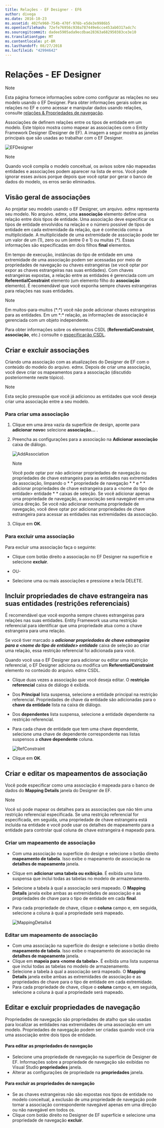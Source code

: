 ```yaml
---
title: Relações - EF Designer - EF6
author: divega
ms.date: 2016-10-23
ms.assetid: 402fe960-754b-470f-976b-e5de3e9986b5
ms.openlocfilehash: 72efe76956c930a787449e6cce453ab0317adc7c
ms.sourcegitcommit: dadee5905ada9ecdbae28363a682950383ce3e10
ms.translationtype: MT
ms.contentlocale: pt-BR
ms.lasthandoff: 08/27/2018
ms.locfileid: "42994642"
---
```

# <a name="relationships---ef-designer"></a>Relações - EF Designer
> [!NOTE]
> Esta página fornece informações sobre como configurar as relações no seu modelo usando o EF Designer. Para obter informações gerais sobre as relações no EF e como acessar e manipular dados usando relações, consulte [relações & Propriedades de navegação](~/ef6/fundamentals/relationships.md).

Associações de definem relações entre os tipos de entidade em um modelo. Este tópico mostra como mapear as associações com o Entity Framework Designer (Designer de EF). A imagem a seguir mostra as janelas principais que são usadas ao trabalhar com o EF Designer.

![EFDesigner](~/ef6/media/efdesigner.png)

> [!NOTE]
> Quando você compila o modelo conceitual, os avisos sobre não mapeadas entidades e associações podem aparecer na lista de erros. Você pode ignorar esses avisos porque depois que você optar por gerar o banco de dados do modelo, os erros serão eliminados.

## <a name="associations-overview"></a>Visão geral de associações

Ao projetar seu modelo usando o EF Designer, um arquivo. edmx representa seu modelo. No arquivo. edmx, uma **associação** elemento define uma relação entre dois tipos de entidade. Uma associação deve especificar os tipos de entidade envolvidos na relação e o número possível de tipos de entidade em cada extremidade da relação, que é conhecida como a multiplicidade. A multiplicidade de uma extremidade de associação pode ter um valor de um (1), zero ou um (entre 0 e 1) ou muitas (\*). Essas informações são especificadas em dois filhos **final** elementos.

Em tempo de execução, instâncias do tipo de entidade em uma extremidade de uma associação podem ser acessadas por meio de propriedades de navegação ou chaves estrangeiras (se você optar por expor as chaves estrangeiras nas suas entidades). Com chaves estrangeiras expostas, a relação entre as entidades é gerenciada com um **ReferentialConstraint** elemento (um elemento filho do **associação** elemento). É recomendável que você exponha sempre chaves estrangeiras para relações nas suas entidades.

> [!NOTE]
> Em muitos-para-muitos (\*:\*) você não pode adicionar chaves estrangeiras para as entidades. Em um \*:\* relação, as informações de associação é gerenciada com um objeto independente.

Para obter informações sobre os elementos CSDL (**ReferentialConstraint**, **associação**, etc.) consulte o [especificação CSDL](~/ef6/modeling/designer/advanced/edmx/csdl-spec.md).

## <a name="create-and-delete-associations"></a>Criar e excluir associações

Criando uma associação com as atualizações do Designer de EF com o conteúdo do modelo do arquivo. edmx. Depois de criar uma associação, você deve criar os mapeamentos para a associação (discutido posteriormente neste tópico).

> [!NOTE]
> Esta seção pressupõe que você já adicionou as entidades que você deseja criar uma associação entre a seu modelo.

### <a name="to-create-an-association"></a>Para criar uma associação

1.  Clique em uma área vazia da superfície de design, aponte para **adicionar novo**e selecione **associação...** .
2.  Preencha as configurações para a associação na **Adicionar associação** caixa de diálogo.

    ![AddAssociation](~/ef6/media/addassociation.png)

    > [!NOTE]
    > Você pode optar por não adicionar propriedades de navegação ou propriedades de chave estrangeira para as entidades nas extremidades da associação, limpando o * * propriedade de navegação * * e * * adicionar propriedades de chave estrangeira para a &lt;nome do tipo de entidade&gt; entidade * * caixas de seleção. Se você adicionar apenas uma propriedade de navegação, a associação será navegável em uma única direção. Se você não adicionar nenhuma propriedade de navegação, você deve optar por adicionar propriedades de chave estrangeira para acessar as entidades nas extremidades da associação.
    
3.  Clique em **OK**.

### <a name="to-delete-an-association"></a>Para excluir uma associação

Para excluir uma associação faça o seguinte:

-   Clique com botão direito a associação no EF Designer na superfície e selecione **excluir**.

- OU-

-   Selecione uma ou mais associações e pressione a tecla DELETE.

## <a name="include-foreign-key-properties-in-your-entities-referential-constraints"></a>Incluir propriedades de chave estrangeira nas suas entidades (restrições referenciais)

É recomendável que você exponha sempre chaves estrangeiras para relações nas suas entidades. Entity Framework usa uma restrição referencial para identificar que uma propriedade atua como a chave estrangeira para uma relação.

Se você tiver marcado a ***adicionar propriedades de chave estrangeira para a &lt;nome do tipo de entidade&gt; entidade*** caixa de seleção ao criar uma relação, essa restrição referencial foi adicionada para você.

Quando você usa o EF Designer para adicionar ou editar uma restrição referencial, o EF Designer adiciona ou modifica um **ReferentialConstraint** elemento no conteúdo do arquivo. edmx CSDL.

-   Clique duas vezes a associação que você deseja editar.
    O **restrição referencial** caixa de diálogo é exibida.
-   Dos **Principal** lista suspensa, selecione a entidade principal na restrição referencial.
    Propriedades de chave da entidade são adicionadas para o **chave da entidade** lista na caixa de diálogo.
-   Dos **dependentes** lista suspensa, selecione a entidade dependente na restrição referencial.
-   Para cada chave de entidade que tem uma chave dependente, selecione uma chave de dependente correspondente nas listas suspensos a **chave dependente** coluna.

    ![RefConstraint](~/ef6/media/refconstraint.png)

-   Clique em **OK**.

## <a name="create-and-edit-association-mappings"></a>Criar e editar os mapeamentos de associação

Você pode especificar como uma associação é mapeada para o banco de dados do **Mapping Details** janela do Designer de EF.

> [!NOTE]
> Você só pode mapear os detalhes para as associações que não têm uma restrição referencial especificada. Se uma restrição referencial for especificada, em seguida, uma propriedade de chave estrangeira está incluída na entidade e você pode usar os detalhes de mapeamento para a entidade para controlar qual coluna de chave estrangeira é mapeado para.

### <a name="create-an-association-mapping"></a>Criar um mapeamento de associação

-   Com uma associação na superfície do design e selecione o botão direito **mapeamento de tabela**.
    Isso exibe o mapeamento de associação na **detalhes de mapeamento** janela.
-   Clique em **adicionar uma tabela ou exibição**.
    É exibida uma lista suspensa que inclui todas as tabelas no modelo de armazenamento.
-   Selecione a tabela à qual a associação será mapeado.
    O **Mapping Details** janela exibe ambas as extremidades de associação e as propriedades de chave para o tipo de entidade em cada **final**.
-   Para cada propriedade de chave, clique o **coluna** campo e, em seguida, selecione a coluna à qual a propriedade será mapeado.

    ![MappingDetails4](~/ef6/media/mappingdetails4.png)

### <a name="edit-an-association-mapping"></a>Editar um mapeamento de associação

-   Com uma associação na superfície do design e selecione o botão direito **mapeamento de tabela**.
    Isso exibe o mapeamento de associação na **detalhes de mapeamento** janela.
-   Clique em **mapeia para &lt;nome da tabela&gt;**.
    É exibida uma lista suspensa que inclui todas as tabelas no modelo de armazenamento.
-   Selecione a tabela à qual a associação será mapeado.
    O **Mapping Details** janela exibe ambas as extremidades de associação e as propriedades de chave para o tipo de entidade em cada extremidade.
-   Para cada propriedade de chave, clique o **coluna** campo e, em seguida, selecione a coluna à qual a propriedade será mapeado.

## <a name="edit-and-delete-navigation-properties"></a>Editar e excluir propriedades de navegação

Propriedades de navegação são propriedades de atalho que são usadas para localizar as entidades nas extremidades de uma associação em um modelo. Propriedades de navegação podem ser criadas quando você cria uma associação entre dois tipos de entidade.

#### <a name="to-edit-navigation-properties"></a>Para editar as propriedades de navegação

-   Selecione uma propriedade de navegação na superfície de Designer de EF.
    Informações sobre a propriedade de navegação são exibidas no Visual Studio **propriedades** janela.
-   Alterar as configurações de propriedade na **propriedades** janela.

#### <a name="to-delete-navigation-properties"></a>Para excluir as propriedades de navegação

-   Se as chaves estrangeiras não são expostas nos tipos de entidade no modelo conceitual, a exclusão de uma propriedade de navegação pode tornar a associação correspondente navegável apenas em uma direção ou não navegável em todos os.
-   Clique com botão direito no Designer de EF superfície e selecione uma propriedade de navegação **excluir**.
